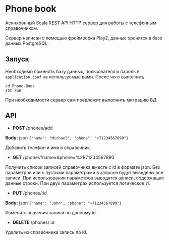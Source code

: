 # Phone book

Асинхронный Scala REST API HTTP сервер для работы с телефонным справочником.

Сервер написан с помощью фреймворка Play2, данные хранятся в базе данных PostgreSQL.

## Запуск

Необходимо поменять базу данных, пользователя и пароль в `application.conf` на используемые вами.
После чего выполнить
```
cd Phone-Book
sbt run
```
При необходимости сервер сам предложит выполнить миграцию БД.

## API

- **POST** /phones/add

**Body:** json `{"name": "Michael", "phone": "+71234567890"}`

Добавить телефон и имя в справочник.

- **GET** /phones?name=&phone=%2B71234567890

Получить список записей справочника вместе с id в формате json.
Без параметров или с пустыми параметрами в запросе будут выведены все записи.
При использовании параметров выводятся записи, содержащие данные строки.
При двух параметрах используется логическое И.

- **PUT** /phones/:id

**Body:** json `{"name": "John", "phone": "+71234567890"}`

Изменить значения записи по данному id.

- **DELETE** /phones/:id

Удалить из справочника запись по id.